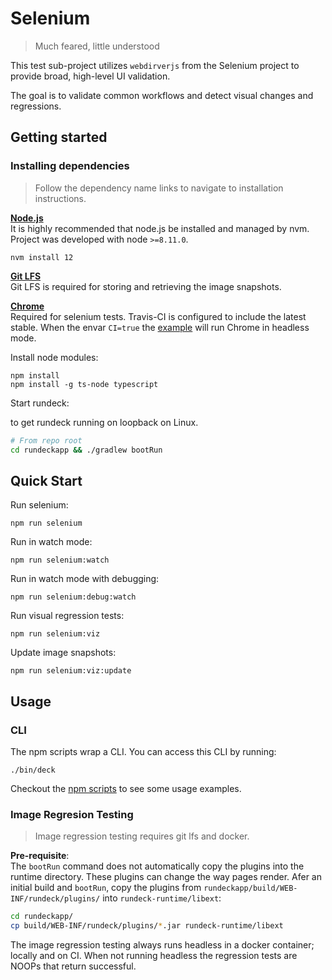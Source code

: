 Selenium
========
> Much feared, little understood

This test sub-project utilizes `webdirverjs` from the Selenium project
to provide broad, high-level UI validation.

The goal is to validate common workflows and detect visual changes
and regressions.

## Getting started

### Installing dependencies
> Follow the dependency name links to navigate to installation instructions.


[**Node.js**](https://github.com/creationix/nvm#install-script)  
It is highly recommended that node.js be installed and managed by nvm. Project was developed with node ```>=8.11.0```.
```
nvm install 12
```

[**Git LFS**](https://git-lfs.github.com/)  
Git LFS is required for storing and retrieving the image snapshots.

[**Chrome**](https://www.google.com/chrome/)  
Required for selenium tests. Travis-CI is configured to include the latest stable.
When the envar ```CI=true``` the [example](./__tests__/selenium-login.test.ts) will run Chrome in headless mode.

Install node modules:  
```
npm install
npm install -g ts-node typescript
```

Start rundeck:

to get rundeck running on loopback on Linux.
```bash
# From repo root
cd rundeckapp && ./gradlew bootRun
```

## Quick Start
Run selenium:
```
npm run selenium
```

Run in watch mode:
```
npm run selenium:watch
```

Run in watch mode with debugging:
```
npm run selenium:debug:watch
```

Run  visual regression tests:
```
npm run selenium:viz
```

Update image snapshots:
```
npm run selenium:viz:update
```

## Usage

### CLI
The npm scripts wrap a CLI. You can access this CLI by running:
```
./bin/deck
```

Checkout the [npm scripts](./package.json) to see some usage examples.

### Image Regresion Testing
> Image regression testing requires git lfs and docker.

**Pre-requisite**:  
The `bootRun` command does not automatically copy the plugins into the runtime directory.
These plugins can change the way pages render.
Afer an initial build and `bootRun`, copy the plugins from `rundeckapp/build/WEB-INF/rundeck/plugins/` into `rundeck-runtime/libext`:
```bash
cd rundeckapp/
cp build/WEB-INF/rundeck/plugins/*.jar rundeck-runtime/libext
```

The image regression testing always runs headless in a docker container; locally and on CI.
When not running headless the regression tests are NOOPs that return successful.